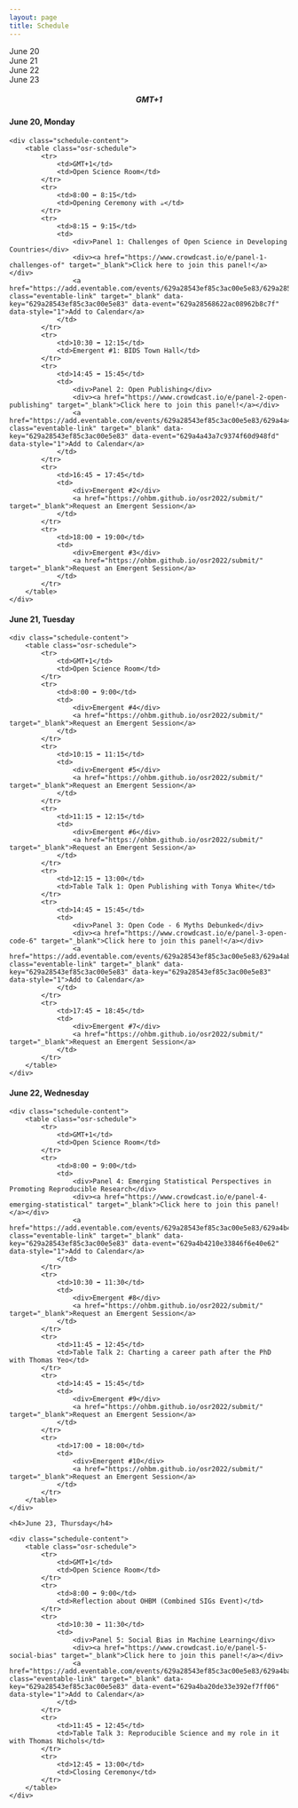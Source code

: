 ```yaml
---
layout: page
title: Schedule
---
```


<script>
const ALL_DAYS = ["06-20", "06-21", "06-22", "06-23"];

function setupActiveDayTab(activeDay) {
    /* First, remove the "active" classname for all tabs */
    ALL_DAYS.forEach(day => {
        let divDay = document.getElementById(`day-${day}`);
        divDay.className = divDay.className.replace("active", "");
    });
    
    /* Then add it to the appropriate day */
    let divDay = document.getElementById(`day-${activeDay}`);
    divDay.className = `${divDay.className} active`;
}

function setupActiveDaySchedule(activeDay) {
    /* First, hide all the schedule blocks */
    ALL_DAYS.forEach(day => {
        let divDay = document.getElementById(`schedule-${day}`);
        divDay.className = divDay.className.replace("active", "");
    });
    
    /* Then display:block to show the appropriate one */
    let divDay = document.getElementById(`schedule-${activeDay}`);
    divDay.className = `${divDay.className} active`;
}

function showScheduleForDay(day) {
    setupActiveDayTab(day);
    setupActiveDaySchedule(day);
}
</script>


<div class="schedule-days">
  <div id="day-06-20" class="schedule-day active" onclick="showScheduleForDay('06-20')">June 20</div>
  <div id="day-06-21" class="schedule-day" onclick="showScheduleForDay('06-21')">June 21</div>
  <div id="day-06-22" class="schedule-day" onclick="showScheduleForDay('06-22')">June 22</div>
  <div id="day-06-23" class="schedule-day" onclick="showScheduleForDay('06-23')">June 23</div>
</div>

<h5 style="text-align: center;">
GMT+1
</h5>


<div id="schedule-06-20" class="schedule-block active">
    <h4>June 20, Monday</h4>

    <div class="schedule-content">
        <table class="osr-schedule">
            <tr>
                <td>GMT+1</td>
                <td>Open Science Room</td>
            </tr>
            <tr>
                <td>8:00 ➡ 8:15</td>
                <td>Opening Ceremony with ☕</td>
            </tr>
            <tr>
                <td>8:15 ➡ 9:15</td>
                <td>
                    <div>Panel 1: Challenges of Open Science in Developing Countries</div>
                    <div><a href="https://www.crowdcast.io/e/panel-1-challenges-of" target="_blank">Click here to join this panel!</a></div>
                    <a href="https://add.eventable.com/events/629a28543ef85c3ac00e5e83/629a28568622ac08962b8c7f" class="eventable-link" target="_blank" data-key="629a28543ef85c3ac00e5e83" data-event="629a28568622ac08962b8c7f" data-style="1">Add to Calendar</a>
                </td>
            </tr>
            <tr>
                <td>10:30 ➡ 12:15</td>
                <td>Emergent #1: BIDS Town Hall</td>
            </tr>
            <tr>
                <td>14:45 ➡ 15:45</td>
                <td>
                    <div>Panel 2: Open Publishing</div>
                    <div><a href="https://www.crowdcast.io/e/panel-2-open-publishing" target="_blank">Click here to join this panel!</a></div>
                    <a href="https://add.eventable.com/events/629a28543ef85c3ac00e5e83/629a4a43a7c9374f60d948fd/" class="eventable-link" target="_blank" data-key="629a28543ef85c3ac00e5e83" data-event="629a4a43a7c9374f60d948fd" data-style="1">Add to Calendar</a>
                </td>
            </tr>
            <tr>
                <td>16:45 ➡ 17:45</td>
                <td>
                    <div>Emergent #2</div>
                    <a href="https://ohbm.github.io/osr2022/submit/" target="_blank">Request an Emergent Session</a>
                </td>
            </tr>
            <tr>
                <td>18:00 ➡ 19:00</td>
                <td>
                    <div>Emergent #3</div>
                    <a href="https://ohbm.github.io/osr2022/submit/" target="_blank">Request an Emergent Session</a>
                </td>
            </tr>
        </table>
    </div>
</div>

<div id="schedule-06-21" class="schedule-block">
    <h4>June 21, Tuesday</h4>

    <div class="schedule-content">
        <table class="osr-schedule">
            <tr>
                <td>GMT+1</td>
                <td>Open Science Room</td>
            </tr>
            <tr>
                <td>8:00 ➡ 9:00</td>
                <td>
                    <div>Emergent #4</div>
                    <a href="https://ohbm.github.io/osr2022/submit/" target="_blank">Request an Emergent Session</a>
                </td>
            </tr>
            <tr>
                <td>10:15 ➡ 11:15</td>
                <td>
                    <div>Emergent #5</div>
                    <a href="https://ohbm.github.io/osr2022/submit/" target="_blank">Request an Emergent Session</a>
                </td>
            </tr>
            <tr>
                <td>11:15 ➡ 12:15</td>
                <td>
                    <div>Emergent #6</div>
                    <a href="https://ohbm.github.io/osr2022/submit/" target="_blank">Request an Emergent Session</a>
                </td>
            </tr>
            <tr>
                <td>12:15 ➡ 13:00</td>
                <td>Table Talk 1: Open Publishing with Tonya White</td>
            </tr>
            <tr>
                <td>14:45 ➡ 15:45</td>
                <td>
                    <div>Panel 3: Open Code - 6 Myths Debunked</div>
                    <div><a href="https://www.crowdcast.io/e/panel-3-open-code-6" target="_blank">Click here to join this panel!</a></div>
                    <a href="https://add.eventable.com/events/629a28543ef85c3ac00e5e83/629a4abd1fd9d50830ca3664/" class="eventable-link" target="_blank" data-key="629a28543ef85c3ac00e5e83" data-key="629a28543ef85c3ac00e5e83" data-style="1">Add to Calendar</a>
                </td>
            </tr>
            <tr>
                <td>17:45 ➡ 18:45</td>
                <td>
                    <div>Emergent #7</div>
                    <a href="https://ohbm.github.io/osr2022/submit/" target="_blank">Request an Emergent Session</a>
                </td>
            </tr>
        </table>
    </div>
</div>


<div id="schedule-06-22" class="schedule-block">
    <h4>June 22, Wednesday</h4>

    <div class="schedule-content">
        <table class="osr-schedule">
            <tr>
                <td>GMT+1</td>
                <td>Open Science Room</td>
            </tr>
            <tr>
                <td>8:00 ➡ 9:00</td>
                <td>
                    <div>Panel 4: Emerging Statistical Perspectives in Promoting Reproducible Research</div>
                    <div><a href="https://www.crowdcast.io/e/panel-4-emerging-statistical" target="_blank">Click here to join this panel!</a></div>
                    <a href="https://add.eventable.com/events/629a28543ef85c3ac00e5e83/629a4b4210e33846f6e40e62/" class="eventable-link" target="_blank" data-key="629a28543ef85c3ac00e5e83" data-event="629a4b4210e33846f6e40e62" data-style="1">Add to Calendar</a>
                </td>
            </tr>
            <tr>
                <td>10:30 ➡ 11:30</td>
                <td>
                    <div>Emergent #8</div>
                    <a href="https://ohbm.github.io/osr2022/submit/" target="_blank">Request an Emergent Session</a>
                </td>
            </tr>
            <tr>
                <td>11:45 ➡ 12:45</td>
                <td>Table Talk 2: Charting a career path after the PhD with Thomas Yeo</td>
            </tr>
            <tr>
                <td>14:45 ➡ 15:45</td>
                <td>
                    <div>Emergent #9</div>
                    <a href="https://ohbm.github.io/osr2022/submit/" target="_blank">Request an Emergent Session</a>
                </td>
            </tr>
            <tr>
                <td>17:00 ➡ 18:00</td>
                <td>
                    <div>Emergent #10</div>
                    <a href="https://ohbm.github.io/osr2022/submit/" target="_blank">Request an Emergent Session</a>
                </td>
            </tr>
        </table>
    </div>
</div>
<div id="schedule-06-23" class="schedule-block">

    <h4>June 23, Thursday</h4>

    <div class="schedule-content">   
        <table class="osr-schedule">
            <tr>
                <td>GMT+1</td>
                <td>Open Science Room</td>
            </tr>
            <tr>
                <td>8:00 ➡ 9:00</td>
                <td>Reflection about OHBM (Combined SIGs Event)</td>
            </tr>
            <tr>
                <td>10:30 ➡ 11:30</td>
                <td>
                    <div>Panel 5: Social Bias in Machine Learning</div>
                    <div><a href="https://www.crowdcast.io/e/panel-5-social-bias" target="_blank">Click here to join this panel!</a></div>
                    <a href="https://add.eventable.com/events/629a28543ef85c3ac00e5e83/629a4ba20de33e392ef7ff06/" class="eventable-link" target="_blank" data-key="629a28543ef85c3ac00e5e83" data-event="629a4ba20de33e392ef7ff06" data-style="1">Add to Calendar</a>
                </td>
            </tr>
            <tr>
                <td>11:45 ➡ 12:45</td>
                <td>Table Talk 3: Reproducible Science and my role in it with Thomas Nichols</td>
            </tr>
            <tr>
                <td>12:45 ➡ 13:00</td>
                <td>Closing Ceremony</td>
            </tr>
        </table>
    </div>

</div>

<script>!function(d,s,id){var js,fjs=d.getElementsByTagName(s)[0];if(!d.getElementById(id)){js=d.createElement(s);js.id=id;js.src='https://plugins.eventable.com/eventable.js';fjs.parentNode.insertBefore(js,fjs);}}(document,'script', 'eventable-script');</script>
